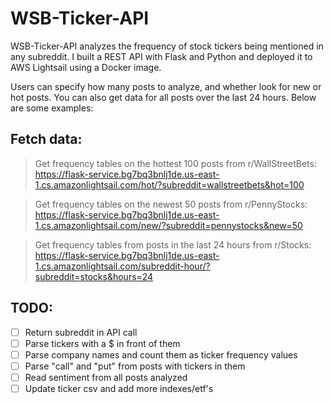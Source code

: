 # WSB-Ticker-API
WSB-Ticker-API analyzes the frequency of stock tickers being mentioned in any subreddit. I built a REST API with Flask and Python and deployed it to AWS Lightsail using a Docker image.  

Users can specify how many posts to analyze, and whether look for new or hot posts. You can also get data for all posts over the last 24 hours. Below are some examples:

## Fetch data:

>Get frequency tables on the hottest 100 posts from r/WallStreetBets:
https://flask-service.bg7bq3bnlj1de.us-east-1.cs.amazonlightsail.com/hot/?subreddit=wallstreetbets&hot=100

>Get frequency tables on the newest 50 posts from r/PennyStocks:
https://flask-service.bg7bq3bnlj1de.us-east-1.cs.amazonlightsail.com/new/?subreddit=pennystocks&new=50

>Get frequency tables from posts in the last 24 hours from r/Stocks:
https://flask-service.bg7bq3bnlj1de.us-east-1.cs.amazonlightsail.com/subreddit-hour/?subreddit=stocks&hours=24


## TODO:
- [ ] Return subreddit in API call
- [ ] Parse tickers with a $ in front of them
- [ ] Parse company names and count them as ticker frequency values
- [ ] Parse "call" and "put" from posts with tickers in them
- [ ] Read sentiment from all posts analyzed 
- [ ] Update ticker csv and add more indexes/etf's
